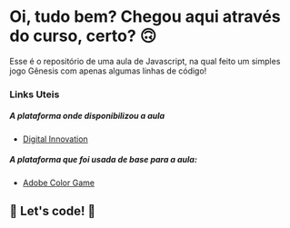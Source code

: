 # Oi, tudo bem? Chegou aqui através do curso, certo? 🙃

Esse é o repositório de uma aula de Javascript, na qual feito um simples jogo Gênesis com apenas algumas linhas de código! 

### Links Uteis

##### A plataforma onde disponibilizou a aula

* [Digital Innovation](https://web.digitalinnovation.one/)

##### A plataforma que foi usada de base para a aula:

* [Adobe Color Game](https://color.adobe.com/pt/color-wheel-game)



## 🚀 Let's code! 🚀
